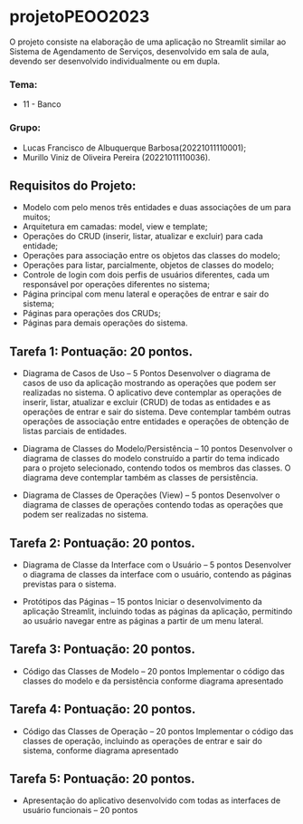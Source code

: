 # projetoPEOO2023
O projeto consiste na elaboração de uma aplicação no Streamlit similar ao Sistema de Agendamento de Serviços, desenvolvido em sala de aula, devendo ser desenvolvido individualmente ou em dupla.

### Tema: 
- 11 - Banco

### Grupo:
- Lucas Francisco de Albuquerque Barbosa(20221011110001);
- Murillo Viniz de Oliveira Pereira (20221011110036).

## Requisitos do Projeto:
- Modelo com pelo menos três entidades e duas associações de um para muitos;
- Arquitetura em camadas: model, view e template;
- Operações do CRUD (inserir, listar, atualizar e excluir) para cada entidade;
- Operações para associação entre os objetos das classes do modelo;
- Operações para listar, parcialmente, objetos de classes do modelo;
- Controle de login com dois perfis de usuários diferentes, cada um responsável por operações diferentes no sistema;
- Página principal com menu lateral e operações de entrar e sair do sistema;
- Páginas para operações dos CRUDs;
- Páginas para demais operações do sistema.
## Tarefa 1: Pontuação: 20 pontos.
- Diagrama de Casos de Uso – 5 Pontos
Desenvolver o diagrama de casos de uso da aplicação mostrando as operações que podem ser
realizadas no sistema. O aplicativo deve contemplar as operações de inserir, listar, atualizar e
excluir (CRUD) de todas as entidades e as operações de entrar e sair do sistema. Deve contemplar
também outras operações de associação entre entidades e operações de obtenção de listas
parciais de entidades.

- Diagrama de Classes do Modelo/Persistência – 10 pontos
Desenvolver o diagrama de classes do modelo construído a partir do tema indicado para o projeto
selecionado, contendo todos os membros das classes. O diagrama deve contemplar também as
classes de persistência.

- Diagrama de Classes de Operações (View) – 5 pontos
Desenvolver o diagrama de classes de operações contendo todas as operações que podem ser
realizadas no sistema.

## Tarefa 2: Pontuação: 20 pontos.
- Diagrama de Classe da Interface com o Usuário – 5 pontos
Desenvolver o diagrama de classes da interface com o usuário, contendo as páginas previstas para
o sistema.

- Protótipos das Páginas – 15 pontos
Iniciar o desenvolvimento da aplicação Streamlit, incluindo todas as páginas da aplicação,
permitindo ao usuário navegar entre as páginas a partir de um menu lateral.

## Tarefa 3: Pontuação: 20 pontos.
- Código das Classes de Modelo – 20 pontos
Implementar o código das classes do modelo e da persistência conforme diagrama apresentado

## Tarefa 4: Pontuação: 20 pontos.
- Código das Classes de Operação – 20 pontos
Implementar o código das classes de operação, incluindo as operações de entrar e sair do sistema,
conforme diagrama apresentado

## Tarefa 5: Pontuação: 20 pontos.
- Apresentação do aplicativo desenvolvido com todas as interfaces de usuário funcionais – 20 pontos